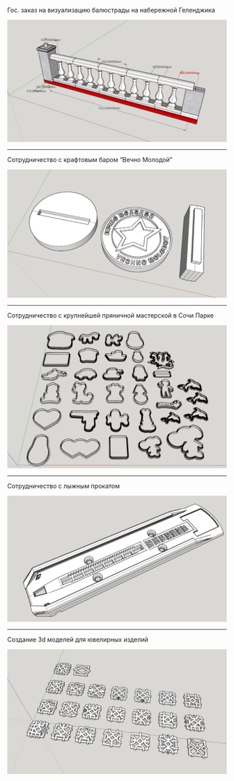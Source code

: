 Гос. заказ на визуализацию балюстрады на набережной Геленджика

![Гос. заказ на визуализацию балюстрады на набережной Геленджика](Balustrada.jpg)

------------------------------------------------------------------------------------

Сотрудничество с крафтовым баром “Вечно Молодой”

![Сотрудничество с крафтовым баром “Вечно Молодой”](VechnoMolodoy.jpg)

------------------------------------------------------------------------------------

Сотрудничество с крупнейшей пряничной мастерской в Сочи Парке

![Сотрудничество с крупнейшей пряничной мастерской в Сочи Парке](FormsCookies.jpg)

------------------------------------------------------------------------------------

Сотрудничество с лыжным прокатом

![Сотрудничество с лыжным прокатом](SkiPlate.jpg)

------------------------------------------------------------------------------------

Создание 3d моделей для ювелирных изделий

![Создание 3d моделей для ювелирных изделий](RunesJewelry.jpg)

